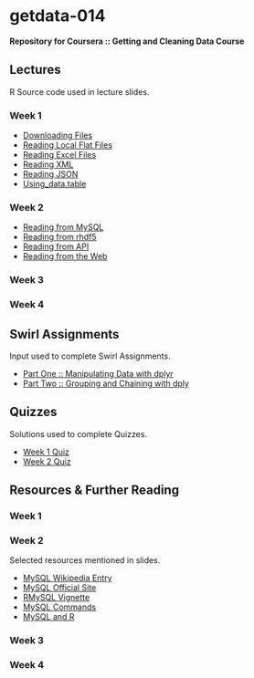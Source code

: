 # getdata-014
__Repository for Coursera :: Getting and Cleaning Data Course__

## Lectures ##
R Source code used in lecture slides.

### Week 1 ###
* [Downloading Files](https://github.com/nickhepler/getdata-014/blob/master/lectures/wk1/downloading_files.R)
* [Reading Local Flat Files](https://github.com/nickhepler/getdata-014/blob/master/lectures/wk1/reading_local_flat_files.R)
* [Reading Excel Files](https://github.com/nickhepler/getdata-014/blob/master/lectures/wk1/reading_excel_files.R)
* [Reading XML](https://github.com/nickhepler/getdata-014/blob/master/lectures/wk1/reading_xml.R)
* [Reading JSON](https://github.com/nickhepler/getdata-014/blob/master/lectures/wk1/reading_json.R)
* [Using_data.table](https://github.com/nickhepler/getdata-014/blob/master/lectures/wk1/using_data_table.R)


### Week 2 ###
* [Reading from MySQL](https://github.com/nickhepler/getdata-014/blob/master/lectures/wk2/reading_mySQL.R)
* [Reading from rhdf5](https://github.com/nickhepler/getdata-014/blob/master/lectures/wk2/reading_rhdf5.R)
* [Reading from API](https://github.com/nickhepler/getdata-014/blob/master/lectures/wk2/reading_api.R)
* [Reading from the Web](https://github.com/nickhepler/getdata-014/blob/master/lectures/wk2/reading_web.R)

### Week 3 ###

### Week 4 ###

## Swirl Assignments ##
Input used to complete Swirl Assignments.

* [Part One :: Manipulating Data with dplyr](https://github.com/nickhepler/getdata-014/blob/master/swirl/dplyr_part1.R)
* [Part Two :: Grouping and Chaining with dply](https://github.com/nickhepler/getdata-014/blob/master/swirl/dplyr_part2.R)

## Quizzes ##
Solutions used to complete Quizzes.

* [Week 1 Quiz](https://github.com/nickhepler/getdata-014/blob/master/quizzes/quiz_1.R)
* [Week 2 Quiz](https://github.com/nickhepler/getdata-013/blob/master/quizzes/quiz_2.R)

## Resources & Further Reading ##
### Week 1 ###

### Week 2 ###

Selected resources mentioned in slides.

* [MySQL Wikipedia Entry](https://en.wikipedia.org/wiki/MySQL)
* [MySQL Official Site](http://www.mysql.com/)
* [RMySQL Vignette](http://cran.r-project.org/web/packages/RMySQL/RMySQL.pdf)
* [MySQL Commands](http://www.pantz.org/software/mysql/mysqlcommands.html)
* [MySQL and R](http://www.r-bloggers.com/mysql-and-r/)

### Week 3 ###

### Week 4 ###
